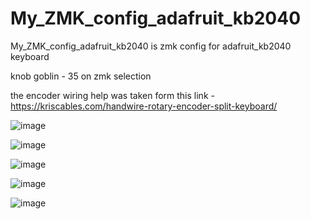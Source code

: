 # My_ZMK_config_adafruit_kb2040
My_ZMK_config_adafruit_kb2040 is zmk config for adafruit_kb2040 keyboard


knob goblin - 35 on zmk selection



the encoder wiring help was taken form this link -  https://kriscables.com/handwire-rotary-encoder-split-keyboard/




![image](https://github.com/sriharshaguthikonda/My_ZMK_config_adafruit_kb2040/assets/16268244/e797b442-fa47-49e1-bb55-8b8778935f19)


![image](https://github.com/sriharshaguthikonda/My_ZMK_config_adafruit_kb2040/assets/16268244/2e1ff5a3-26a6-4ebb-99af-f7830bc57d5a)


![image](https://github.com/sriharshaguthikonda/My_ZMK_config_adafruit_kb2040/assets/16268244/82170e67-a228-496d-872d-16f6d1e4f6f5)


![image](https://github.com/sriharshaguthikonda/My_ZMK_config_adafruit_kb2040/assets/16268244/2279484d-a7dc-416e-84d5-4cb49ad06828)


![image](https://github.com/sriharshaguthikonda/My_ZMK_config_adafruit_kb2040/assets/16268244/557e51f4-37a2-4661-b46f-1020b4d99c03)

